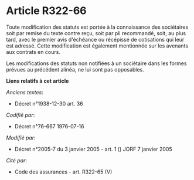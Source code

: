 # Article R322-66

Toute modification des statuts est portée à la connaissance des sociétaires soit par remise du texte contre reçu, soit par
pli recommandé, soit, au plus tard, avec le premier avis d'échéance ou récépissé de cotisations qui leur est adressé. Cette
modification est également mentionnée sur les avenants aux contrats en cours.

Les modifications des statuts non notifiées à un sociétaire dans les formes prévues au précédent alinéa, ne lui sont pas
opposables.

**Liens relatifs à cet article**

_Anciens textes_:

  - Décret n°1938-12-30 art. 36

_Codifié par_:

  - Décret n°76-667 1976-07-16

_Modifié par_:

  - Décret n°2005-7 du 3 janvier 2005 - art. 1 () JORF 7 janvier 2005

_Cité par_:

  - Code des assurances - art. R322-65 (V)
